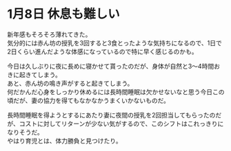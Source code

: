 # 1月8日 休息も難しい

新年感もそろそろ薄れてきた。  
気分的には赤ん坊の授乳を3回すると3食とったような気持ちになるので、1日で2日くらい進んだような体感になっているので特に早く感じるのかも。

今日は久しぶりに夜に長めに寝かせて貰ったのだが、身体が自然と3〜4時間おきに起きてしまう。  
あと、赤ん坊の鳴き声がすると起きてしまう。  
何だかんだ心身をしっかり休めるには長時間睡眠は欠かせないなと思う今日この頃だが、妻の協力を得てもなかなかうまくいかないものだ。

長時間睡眠を得ようとするにあたり妻に夜間の授乳を2回担当してもらったのだが、コストに対してリターンが少ない気がするので、このシフトはこれっきりになりそうだ。  
やはり育児とは、体力勝負と見つけたり。